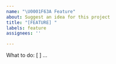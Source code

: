 ```yaml
---
name: "\U0001F63A Feature"
about: Suggest an idea for this project
title: "[FEATURE] "
labels: feature
assignees: ''

---
```


What to do:
[ ] ...
